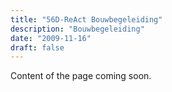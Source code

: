 ```yaml
---
title: "56D-ReAct Bouwbegeleiding"
description: "Bouwbegeleiding"
date: "2009-11-16"
draft: false
---
```


Content of the page coming soon.
